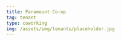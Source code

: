 ```yaml
---
title: Paramount Co-op
tag: tenant
type: coworking
img: /assets/img/tenants/placeholder.jpg
---
```


